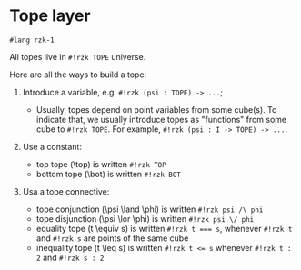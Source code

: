 # Tope layer

```rzk
#lang rzk-1
```

All topes live in `#!rzk TOPE` universe.

Here are all the ways to build a tope:

1. Introduce a variable, e.g. `#!rzk (psi : TOPE) -> ...`;

   - Usually, topes depend on point variables from some cube(s). To indicate that, we usually introduce topes as "functions" from some cube to `#!rzk TOPE`. For example, `#!rzk (psi : I -> TOPE) -> ...`.

2. Use a constant:

   - top tope \(\top\) is written `#!rzk TOP`
   - bottom tope \(\bot\) is written `#!rzk BOT`

3. Usa a tope connective:
   - tope conjunction \(\psi \land \phi\) is written `#!rzk psi /\ phi`
   - tope disjunction \(\psi \lor \phi\) is written `#!rzk psi \/ phi`
   - equality tope \(t \equiv s\) is written `#!rzk t === s`, whenever `#!rzk t` and `#!rzk s` are points of the same cube
   - inequality tope \(t \leq s\) is written `#!rzk t <= s` whenever `#!rzk t : 2` and `#!rzk s : 2`
